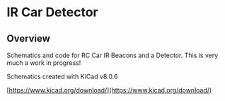 # IR Car Detector


## Overview
Schematics and code for RC Car IR Beacons and a Detector. This is very much a work in progress!


Schematics created with KiCad v8.0.6

[https://www.kicad.org/download/](https://www.kicad.org/download/)

